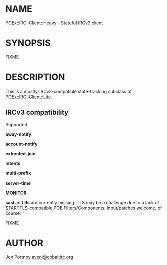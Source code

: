 # NAME

POEx::IRC::Client::Heavy - Stateful IRCv3 client

# SYNOPSIS

FIXME

# DESCRIPTION

This is a mostly-IRCv3-compatible state-tracking subclass of 
[POEx::IRC::Client::Lite](http://search.cpan.org/perldoc?POEx::IRC::Client::Lite).

## IRCv3 compatibility

Supported:

__away-notify__

__account-notify__

__extended-join__

__intents__

__multi-prefix__

__server-time__

__MONITOR__



__sasl__ and __tls__ are currently missing. TLS may be a challenge due to a lack of
STARTTLS-compatible POE Filters/Components; input/patches welcome, of course.



FIXME

# AUTHOR

Jon Portnoy <avenj@cobaltirc.org>
